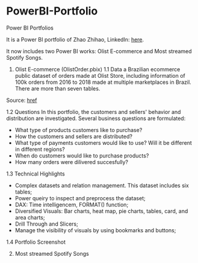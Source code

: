 # PowerBI-Portfolio
Power BI Portfolios

It is a Power BI portfolio of Zhao Zhihao, LinkedIn: [here](https://www.linkedin.com/in/zhihao-zhao-724402234/).

It now includes two Power BI works: Olist E-commerce and Most streamed Spotify Songs.

1. Olist E-commerce (OlistOrder.pbix)
1.1 Data
a Brazilian ecommerce public dataset of orders made at Olist Store, including information of 100k orders from 2016 to 2018 made at multiple marketplaces in Brazil. There are more than seven tables.

Source: [href](https://www.kaggle.com/datasets/olistbr/brazilian-ecommerce/data)

1.2 Questions
In this portfolio, the customers and sellers' behavior and distribution are investigated. Several business questions are formulated:
- What type of products customers like to purchase?
- How the customers and sellers are distributed?
- What type of payments customers would like to use? Will it be different in different regions?
- When do customers would like to purchase products?
- How many orders were dilivered succesfully?

1.3 Technical Highlights
- Complex datasets and relation management. This dataset includes six tables;
- Power queiry to inspect and preprocess the dataset; 
- DAX: Time intelligencem, FORMAT() function;
- Diversified Visuals: Bar charts, heat map, pie charts, tables, card, and area charts;
- Drill Through and Slicers;
- Manage the visibility of visuals by using bookmarks and buttons;

1.4 Portfolio Screenshot




2. Most streamed Spotify Songs 
